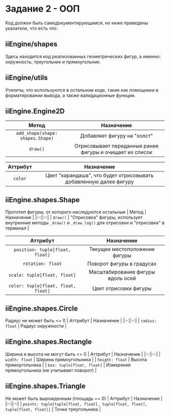 # Задание 2 - ООП
Код *должен* быть самодокументирующимся, но ниже приведены указатели, что есть что:

## iiEngine/shapes
Здесь находится код реализованных геометрических фигур, а именно: окружность, треугольник и прямоугольник.

## iiEngine/utils
Утилиты, что используются в остальном коде, такие как помощники в форматировании вывода, а также валидационные функции.

## iiEngine.Engine2D
| Метод | Назначение |
|:-:|:-:|
| `add_shape(shape: shapes.Shape)` | Добавляет фигуру на "холст" |
| `draw()` | Отрисовывает переданные ранее фигуры и очищает их список |

| Аттрибут | Назначение |
|:-:|:-:|
| `color` | Цвет "карандаша", что будет отрисовывать добавленную далее фигуру |

## iiEngine.shapes.Shape
Прототип фигуры, от которого наследуются остальные
| Метод | Назначение |
|:-:|:-:|
| `draw()` | "Отрисовка" фигуры, использует внутренние методы `_draw()` и `_draw_log()` для отрисовки и "отрисовки" в терминал |

| Аттрибут | Назначение |
|:-:|:-:|
| `position: tuple[float, float]` | Текущее местоположение фигуры |
| `rotation: float` | Поворот фигуры в градусах |
| `scale: tuple[float, float]` | Масштабирование фигуры вдоль осей |
| `color: tuple[float, float, float]` | Цвет отрисовки фигуры |

## iiEngine.shapes.Circle
Радиус не может быть <= 0
| Аттрибут | Назначение |
|:-:|:-:|
| `radius: float` | Радиус окружности |

## iiEngine.shapes.Rectangle
Ширина и высота не могут быть <= 0
| Аттрибут | Назначение |
|:-:|:-:|
| `width: float` | Ширина прямоугольника |
| `height: float` | Высота прямоугольника |
| `box: tuple[float, float]` | Измерения прямоугольника (не учитывает поворот) |

## iiEngine.shapes.Triangle
Не может быть вырожденным (площадь == 0)
| Аттрибут | Назначение |
|:-:|:-:|
| `points: tuple[tuple[float, float], tuple[float, float], tuple[float, float]]` | Точки треугольника |
